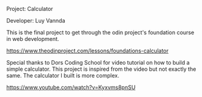 Project: Calculator

Developer: Luy Vannda

This is the final project to get through the odin project's foundation course in web development.

https://www.theodinproject.com/lessons/foundations-calculator

Special thanks to Dors Coding School for video tutorial on how to build a simple calculator. This project is inspired from the video but not exactly the same. The calculator I built is more complex.

https://www.youtube.com/watch?v=Kyxvms8pnSU